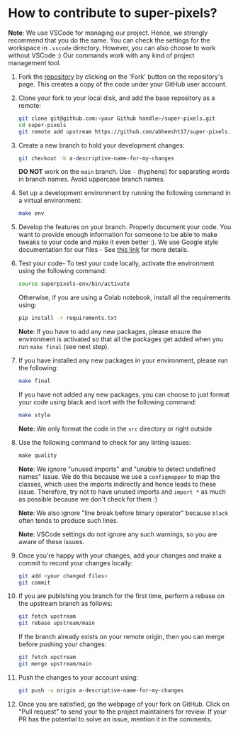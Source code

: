 # How to contribute to super-pixels?

**Note**: We use VSCode for managing our project. Hence, we strongly recommend that you do the same. You can check the settings for the workspace in `.vscode` directory. However, you can also choose to work without VSCode :) Our commands work with any kind of project management tool.

1. Fork the [repository](https://github.com/abheesht17/super-pixels) by clicking on the 'Fork' button on the repository's page. This creates a copy of the code under your GitHub user account.

2. Clone your fork to your local disk, and add the base repository as a remote:

	```bash
	git clone git@github.com:<your Github handle>/super-pixels.git
	cd super-pixels
	git remote add upstream https://github.com/abheesht17/super-pixels.git
	```

3. Create a new branch to hold your development changes:

	```bash
	git checkout -b a-descriptive-name-for-my-changes
	```

	**DO NOT** work on the `main` branch. Use `-` (hyphens) for separating words in branch names. Avoid uppercase branch names.

4. Set up a development environment by running the following command in a virtual environment:

	```bash
	make env
	```

5. Develop the features on your branch. Properly document your code. You want to provide enough information for someone to be able to make tweaks to your code and make it even better :). We use Google style documentation for our files - See [this link](https://google.github.io/styleguide/pyguide.html#38-comments-and-docstrings) for more details.

6. Test your code- To test your code locally, activate the environment using the following command:
	
	```bash
	source superpixels-env/bin/activate
	```
	Otherwise, if you are using a Colab notebook, install all the requirements using:

	```bash
	pip install -r requirements.txt
	```

	**Note**: If you have to add any new packages, please ensure the environment is activated so that all the packages get added when you run `make final` (see next step).

7. If you have installed any new packages in your environment, please run the following:

    ```bash
    make final
    ```

	If you have not added any new packages, you can choose to just format your code using black and isort with the following command:

	```bash
	make style
	```

	**Note**: We only format the code in the `src` directory or right outside

8. Use the following command to check for any linting issues:

	```python
	make quality
	```
	**Note**: We ignore "unused imports" and "unable to detect undefined names" issue. We do this because we use a `configmapper` to map the classes, which uses the imports indirectly and hence leads to these issue. Therefore, try not to have unused imports and `import *` as much as possible because we don't check for them :)

	**Note**: We also ignore "line break before binary operator" because `black` often tends to produce such lines.

	**Note**: VSCode settings do not ignore any such warnings, so you are aware of these issues.

9. Once you're happy with your changes, add your changes and make a commit to record your changes locally:

	```bash
	git add <your changed files>
	git commit
	```

10. If you are publishing you branch for the first time, perform a rebase on the upstream branch as follows:

    ```bash
    git fetch upstream
	git rebase upstream/main
    ``` 
    If the branch already exists on your remote origin, then you can merge before pushing your changes:

	```bash
	git fetch upstream
	git merge upstream/main
    ```

11. Push the changes to your account using:

	```bash
	git push -u origin a-descriptive-name-for-my-changes
	```

12. Once you are satisfied, go the webpage of your fork on GitHub. Click on "Pull request" to send your to the project maintainers for review. If your PR has the potential to solve an issue, mention it in the comments.
